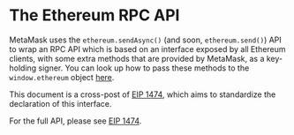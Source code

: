 # The Ethereum RPC API

MetaMask uses the `ethereum.sendAsync()` (and soon, `ethereum.send()`) API to wrap an RPC API which is based on an interface exposed by all Ethereum clients, with some extra methods that are provided by MetaMask, as a key-holding signer. You can look up how to pass these methods to the `window.ethereum` object [here](./Ethereum-Provider).

This document is a cross-post of [EIP 1474](https://github.com/ethereum/EIPs/pull/1474/), which aims to standardize the declaration of this interface.

For the full API, please see [EIP 1474](https://github.com/ethereum/EIPs/blob/master/EIPS/eip-1474.md).
